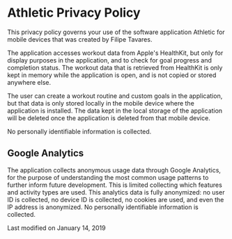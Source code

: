 # Athletic Privacy Policy

This privacy policy governs your use of the software application Athletic for mobile devices that was created by Filipe Tavares.

The application accesses workout data from Apple's HealthKit, but only for display purposes in the application, and to check for goal progress and completion status. The workout data that is retrieved from HealthKit is only kept in memory while the application is open, and is not copied or stored anywhere else.

The user can create a workout routine and custom goals in the application, but that data is only stored locally in the mobile device where the application is installed. The data kept in the local storage of the application will be deleted once the application is deleted from that mobile device.

No personally identifiable information is collected.

## Google Analytics

The application collects anonymous usage data through Google Analytics, for the purpose of understanding the most common usage patterns to further inform future development. This is limited collecting which features and activity types are used. This analytics data is fully anonymized: no user ID is collected, no device ID is collected, no cookies are used, and even the IP address is anonymized. No personally identifiable information is collected.


Last modified on January 14, 2019

